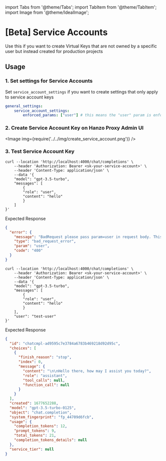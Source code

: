 import Tabs from '@theme/Tabs';
import TabItem from '@theme/TabItem';
import Image from '@theme/IdealImage';

# [Beta] Service Accounts

Use this if you want to create Virtual Keys that are not owned by a specific user but instead created for production projects

## Usage

### 1. Set settings for Service Accounts

Set `service_account_settings` if you want to create settings that only apply to service account keys

```yaml
general_settings:
    service_account_settings: 
        enforced_params: ["user"] # this means the "user" param is enforced for all requests made through any service account keys
```

### 2. Create Service Account Key on Hanzo Proxy Admin UI

<Image img={require('../../img/create_service_account.png')} />

### 3. Test Service Account Key 

<Tabs>

<TabItem value="Unsuccessful call" label="Unsuccessful call">


```shell
curl --location 'http://localhost:4000/chat/completions' \
    --header 'Authorization: Bearer <sk-your-service-account>' \
    --header 'Content-Type: application/json' \
    --data '{
    "model": "gpt-3.5-turbo",
    "messages": [
        {
        "role": "user",
        "content": "hello"
        }
    ]
}'
```

Expected Response

```json
{
  "error": {
    "message": "BadRequest please pass param=user in request body. This is a required param for service account",
    "type": "bad_request_error",
    "param": "user",
    "code": "400"
  }
}
```

</TabItem>

<TabItem value="Successful call" label="Successful call">


```shell
curl --location 'http://localhost:4000/chat/completions' \
    --header 'Authorization: Bearer <sk-your-service-account>' \
    --header 'Content-Type: application/json' \
    --data '{
    "model": "gpt-3.5-turbo",
    "messages": [
        {
        "role": "user",
        "content": "hello"
        }
    ],
    "user": "test-user"
}'
```

Expected Response

```json
{
  "id": "chatcmpl-ad9595c7e3784a6783b469218d92d95c",
  "choices": [
    {
      "finish_reason": "stop",
      "index": 0,
      "message": {
        "content": "\n\nHello there, how may I assist you today?",
        "role": "assistant",
        "tool_calls": null,
        "function_call": null
      }
    }
  ],
  "created": 1677652288,
  "model": "gpt-3.5-turbo-0125",
  "object": "chat.completion",
  "system_fingerprint": "fp_44709d6fcb",
  "usage": {
    "completion_tokens": 12,
    "prompt_tokens": 9,
    "total_tokens": 21,
    "completion_tokens_details": null
  },
  "service_tier": null
}
```

</TabItem>

</Tabs>

